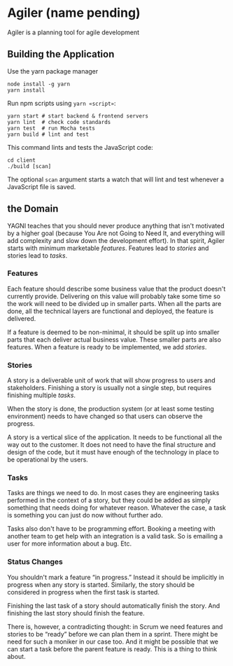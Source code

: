 # Agiler (name pending)

Agiler is a planning tool for agile development

## Building the Application

Use the yarn package manager

```shell
node install -g yarn
yarn install
```

Run npm scripts using `yarn «script»`:

```shell
yarn start # start backend & frontend servers
yarn lint  # check code standards
yarn test  # run Mocha tests
yarn build # lint and test
```

This command lints and tests the JavaScript code:

```shell
cd client
./build [scan]
```

The optional `scan` argument starts a watch that will lint and test whenever a
JavaScript file is saved.

## the Domain

YAGNI teaches that you should never produce anything that isn't motivated by a
higher goal (because You Are not Going to Need It, and everything will add
complexity and slow down the development effort). In that spirit, Agiler starts
with minimum marketable *features*. Features lead to *stories* and stories lead
to *tasks*.

### Features

Each feature should describe some business value that the product doesn't
currently provide. Delivering on this value will probably take some time so the
work will need to be divided up in smaller parts. When all the parts are done,
all the technical layers are functional and deployed, the feature is delivered. 

If a feature is deemed to be non-minimal, it should be split up into smaller
parts that each deliver actual business value. These smaller parts are also
features. When a feature is ready to be implemented, we add *stories*.

### Stories

A story is a deliverable unit of work that will show progress to users and
stakeholders. Finishing a story is usually not a single step, but requires
finishing multiple *tasks*.

When the story is done, the production system (or at least some testing
environment) needs to have changed so that users can observe the progress.

A story is a vertical slice of the application. It needs to be functional
all the way out to the customer. It does not need to have the final structure
and design of the code, but it must have enough of the technology in place to
be operational by the users.

### Tasks

Tasks are things we need to do. In most cases they are engineering tasks
performed in the context of a story, but they could be added as simply
something that needs doing for whatever reason. Whatever the case, a task
is something you can just do now without further ado.

Tasks also don't have to be programming effort. Booking a meeting with another
team to get help with an integration is a valid task. So is emailing a user for
more information about a bug. Etc.

### Status Changes

You shouldn't mark a feature “in progress.” Instead it should be implicitly in
progress when any story is started. Similarly, the story should be considered
in progress when the first task is started.

Finishing the last task of a story should automatically finish the story. And
finishing the last story should finish the feature.

There is, however, a contradicting thought: in Scrum we need features and
stories to be “ready” before we can plan them in a sprint. There might be need
for such a moniker in our case too. And it might be possible that we can start
a task before the parent feature is ready. This is a thing to think about.
